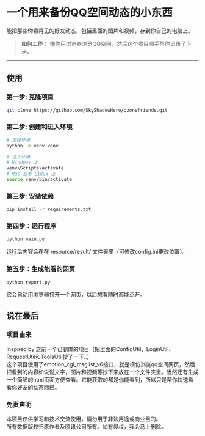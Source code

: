 # 一个用来备份QQ空间动态的小东西

能把那些你看得见的好友动态，包括里面的图片和视频，存到你自己的电脑上。

> **如何工作：** 像你用浏览器浏览QQ空间，然后这个项目顺手帮你记录了下来。

---

## 使用

### 第一步: 克隆项目 

```bash
git clone https://github.com/SkyShadowHero/qzonefriends.git
```

### 第二步: 创建和进入环境  

```bash
# 创建环境
python -m venv venv

# 进入环境
# Windows 上
venv\Scripts\activate
# Mac 或者 Linux 上
source venv/bin/activate
```

### 第三步: 安装依赖

```Bash
pip install -r requirements.txt
```

### 第四步：运行程序

```Bash
python main.py
```
运行后内容会在在 resource/result/ 文件夹里（可修改config.ini更改位置）。

### 第五步：生成能看的网页

```Bash
python report.py
```
它会自动用浏览器打开一个网页，以后想看随时都能点开。
## 说在最后

### 项目由来
Inspired by 之前一个已删库的项目（把里面的ConfigUtil、LoginUtil、RequestUtil和ToolsUtil抄了一下..）  
这个项目使用了emotion_cgi_msglist_v6接口，就是模仿浏览qq空间网页，然后把看到的内容如说说文字，图片和视频等抄下来放在一个文件夹里。当然还有生成一个简陋的html页面方便查看。它能获取的都是你能看到，所以只是帮你快速看看你好友的动态而已。

### 免责声明
本项目仅供学习和技术交流使用，请勿用于非法用途或商业目的。  
所有数据版权归原作者及腾讯公司所有。如有侵权，我会马上删除。